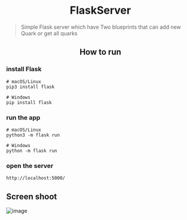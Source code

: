 <h1 align= "center"> FlaskServer</h1>

>Simple Flask server which have Two blueprints that can add new Quark or get all quarks

<h2 align = "center"> How to run </h2>

### install Flask

```
# macOS/Linux
pip3 install flask

# Windows
pip install flask

```

### run the app

```
# macOS/Linux
python3 -m flask run

# Windows
python -m flask run
```

### open the server
```
http://localhost:5000/
```

## Screen shoot

![image](https://user-images.githubusercontent.com/43186742/86240493-a1637500-bba1-11ea-8473-999ec2e18ca6.png)
